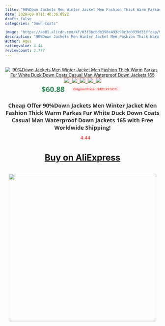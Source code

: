 ```yaml
---
title: "90%Down Jackets Men Winter Jacket Men Fashion Thick Warm Parkas Fur White Duck Down Coats Casual Man Waterproof Down Jackets 165"
date: 2020-09-8T11:40:36.892Z
draft: false
categories: "Down Coats"

image: "https://ae01.alicdn.com/kf/H3f3bcbdb390e493c99c3e0939d31ffcap/90-Down-Jackets-Men-Winter-Jacket-Men-Fashion-Thick-Warm-Parkas-Fur-White-Duck-Down-Coats.jpg"
description: "90%Down Jackets Men Winter Jacket Men Fashion Thick Warm Parkas Fur White Duck Down Coats Casual Man Waterproof Down Jackets 165"
author: Agus
ratingvalue: 4.44
reviewcount: 2.777
---
```

<br>
<div style="text-align: center;">
<a href="https://s.click.aliexpress.com/e/_AKhcRL" target="_blank" rel="nofollow noopener noreferrer"><img alt="90%Down Jackets Men Winter Jacket Men Fashion Thick Warm Parkas Fur White Duck Down Coats Casual Man Waterproof Down Jackets 165" class="magnifier-image" src="https://ae01.alicdn.com/kf/H3f3bcbdb390e493c99c3e0939d31ffcap/90-Down-Jackets-Men-Winter-Jacket-Men-Fashion-Thick-Warm-Parkas-Fur-White-Duck-Down-Coats.jpg_640x640.jpg">
<br>
<img style="border:1px solid salmon" src="https://ae01.alicdn.com/kf/H3f3bcbdb390e493c99c3e0939d31ffcap/90-Down-Jackets-Men-Winter-Jacket-Men-Fashion-Thick-Warm-Parkas-Fur-White-Duck-Down-Coats.jpg_120x120.jpg">&nbsp;&nbsp;<img style="border:1px solid salmon" src="https://ae01.alicdn.com/kf/He05da3b5dc504def8c43d6614969f204i/90-Down-Jackets-Men-Winter-Jacket-Men-Fashion-Thick-Warm-Parkas-Fur-White-Duck-Down-Coats.jpg_120x120.jpg">&nbsp;&nbsp;<img style="border:1px solid salmon" src="https://ae01.alicdn.com/kf/H73690d5547fa4895903719c0636e7feay/90-Down-Jackets-Men-Winter-Jacket-Men-Fashion-Thick-Warm-Parkas-Fur-White-Duck-Down-Coats.jpg_120x120.jpg">&nbsp;&nbsp;<img style="border:1px solid salmon" src="https://ae01.alicdn.com/kf/H632ecb7683c841d6b66824bbc3607ee1x/90-Down-Jackets-Men-Winter-Jacket-Men-Fashion-Thick-Warm-Parkas-Fur-White-Duck-Down-Coats.jpg_120x120.jpg">&nbsp;&nbsp;<img style="border:1px solid salmon" src="https://ae01.alicdn.com/kf/H4ecbf780a04f482cb945dadbd29ff0b1h/90-Down-Jackets-Men-Winter-Jacket-Men-Fashion-Thick-Warm-Parkas-Fur-White-Duck-Down-Coats.jpg_120x120.jpg"></a></div><br0>
<div style="text-align: center;"><span style="background-color: white; border: 0px; box-sizing: border-box; color: seagreen; display: inline-block; font-family: &quot;open sans&quot; , &quot;arial&quot; , &quot;helvetica&quot; , sans-serif , &quot;heiti&quot;; font-size: 24px; font-stretch: inherit; font-weight: 700; line-height: inherit; margin: 0px 10px 0px 0px; padding: 0px; vertical-align: middle;">$60.88 </span>
<span style="background: rgb(255 , 241 , 241); border-radius: 3px; border: 0px; box-sizing: border-box; color: #ff4747; display: inline-block; font-family: inherit; font-size: 12px; font-stretch: inherit; font-style: inherit; font-variant: inherit; font-weight: 600; line-height: inherit; margin: 0px; padding: 2px 5px; transform: scale(0.9); vertical-align: middle;">Original Price : <b style="text-decoration: line-through;">$121.77 </b> 50%&nbsp;&nbsp;</span></div>
<h1 style="color: #333333; display: inline-block; font-family: &quot;open sans&quot; , &quot;arial&quot; , &quot;helvetica&quot; , sans-serif , &quot;heiti&quot;; font-size: 18px; font-stretch: inherit; font-weight: 700; text-align: center;">Cheap Offer 90%Down Jackets Men Winter Jacket Men Fashion Thick Warm Parkas Fur White Duck Down Coats Casual Man Waterproof Down Jackets 165 with Free Worldwide Shipping!</h1>
<div style="color: #ff4747; text-align: center;">
<img src="https://4.bp.blogspot.com/-M0ZcTcb-5uY/XleCXlxnR4I/AAAAAAAAAEc/OrjgMkXV1oMQFaCRZj5HQwOCBcu3w1FegCPcBGAYYCw/s1600/star.png" style="height: 15px;">&nbsp;<b>4.44</b></div>
<div class="button_cont" align="center"><a class="buynow_a" href="https://s.click.aliexpress.com/e/_AKhcRL" target="_blank" rel="nofollow noopener noreferrer"><H1>Buy on AliExpress</H1></a></div><br>
<div class="separator" style="clear: both; text-align: center;">
<img src="https://lh3.googleusercontent.com/-pTy5HemUv9M/XlePHvY0dAI/AAAAAAAAAE4/0nX5iRUoIWY8eMW9Dpxeirr157OZliDIgCLcBGAsYHQ/s1600/badge.gif" width="480">
</div>

